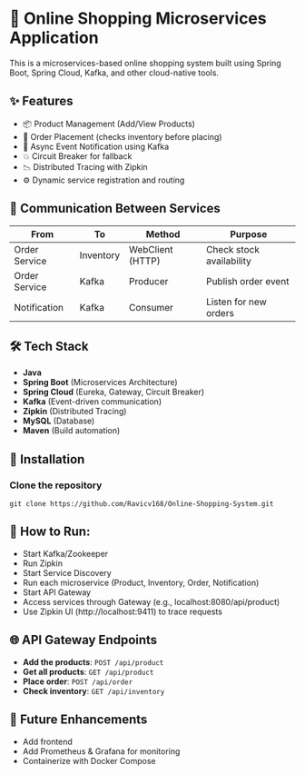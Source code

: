# 🛒 Online Shopping Microservices Application

This is a microservices-based online shopping system built using Spring Boot, Spring Cloud, Kafka, and other cloud-native tools.

## ✨ Features
- 📦 Product Management (Add/View Products)
- 🛒 Order Placement (checks inventory before placing)
- 🔁 Async Event Notification using Kafka
- 💥 Circuit Breaker for fallback
- 📉 Distributed Tracing with Zipkin
- ⚙️ Dynamic service registration and routing

## 🔗 Communication Between Services
| From          | To        | Method           | Purpose                  |
| ------------- | --------- | ---------------- | ------------------------ |
| Order Service | Inventory | WebClient (HTTP) | Check stock availability |
| Order Service | Kafka     | Producer         | Publish order event      |
| Notification  | Kafka     | Consumer         | Listen for new orders    |

## 🛠️ Tech Stack
- **Java**
- **Spring Boot** (Microservices Architecture)
- **Spring Cloud** (Eureka, Gateway, Circuit Breaker)
- **Kafka** (Event-driven communication)
- **Zipkin** (Distributed Tracing)
- **MySQL** (Database)
- **Maven** (Build automation)

## 💾 Installation
### Clone the repository
    git clone https://github.com/Ravicv168/Online-Shopping-System.git

## 🚀 How to Run:
- Start Kafka/Zookeeper
- Run Zipkin
- Start Service Discovery
- Run each microservice (Product, Inventory, Order, Notification)
- Start API Gateway
- Access services through Gateway (e.g., localhost:8080/api/product)
- Use Zipkin UI (http://localhost:9411) to trace requests

## 🌐 API Gateway Endpoints
- **Add the products**: `POST /api/product`
- **Get all products**: `GET /api/product`
- **Place order**: `POST /api/order`
- **Check inventory**: `GET /api/inventory`

## 🚀 Future Enhancements
- Add frontend
- Add Prometheus & Grafana for monitoring
- Containerize with Docker Compose
